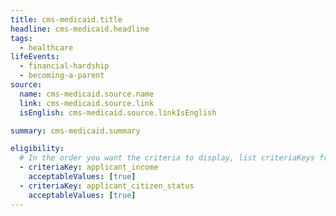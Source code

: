```yaml
---
title: cms-medicaid.title
headline: cms-medicaid.headline
tags:
  - healthcare
lifeEvents:
  - financial-hardship
  - becoming-a-parent
source:
  name: cms-medicaid.source.name
  link: cms-medicaid.source.link
  isEnglish: cms-medicaid.source.linkIsEnglish

summary: cms-medicaid.summary

eligibility:
  # In the order you want the criteria to display, list criteriaKeys from the csv here, each followed by a comma-separated list of which values indicate eligibility for that criteria. Wrap individual values in quotes if they have inner commas.
  - criteriaKey: applicant_income
    acceptableValues: [true]
  - criteriaKey: applicant_citizen_status
    acceptableValues: [true]
---
```

